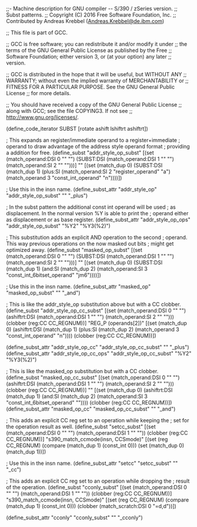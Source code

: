 ;;- Machine description for GNU compiler -- S/390 / zSeries version.
;;  Subst patterns.
;;  Copyright (C) 2016 Free Software Foundation, Inc.
;;  Contributed by Andreas Krebbel (Andreas.Krebbel@de.ibm.com)

;; This file is part of GCC.

;; GCC is free software; you can redistribute it and/or modify it under
;; the terms of the GNU General Public License as published by the Free
;; Software Foundation; either version 3, or (at your option) any later
;; version.

;; GCC is distributed in the hope that it will be useful, but WITHOUT ANY
;; WARRANTY; without even the implied warranty of MERCHANTABILITY or
;; FITNESS FOR A PARTICULAR PURPOSE.  See the GNU General Public License
;; for more details.

;; You should have received a copy of the GNU General Public License
;; along with GCC; see the file COPYING3.  If not see
;; <http://www.gnu.org/licenses/>.

(define_code_iterator SUBST [rotate ashift lshiftrt ashiftrt])

; This expands an register/immediate operand to a register+immediate
; operand to draw advantage of the address style operand format
; providing a addition for free.
(define_subst "addr_style_op_subst"
  [(set (match_operand:DSI 0 "" "")
        (SUBST:DSI (match_operand:DSI 1 "" "")
		   (match_operand:SI 2 "" "")))]
  ""
  [(set (match_dup 0)
        (SUBST:DSI (match_dup 1)
		   (plus:SI (match_operand:SI 2 "register_operand" "a")
			    (match_operand 3 "const_int_operand"   "n"))))])

; Use this in the insn name.
(define_subst_attr "addr_style_op"     "addr_style_op_subst" "" "_plus")

; In the subst pattern the additional const int operand will be used
; as displacement.  In the normal version %Y is able to print the
; operand either as displacement or as base register.
(define_subst_attr "addr_style_op_ops" "addr_style_op_subst" "%Y2" "%Y3(%2)")


; This substitution adds an explicit AND operation to the second
; operand.  This way previous operations on the now masked out bits
; might get optimized away.
(define_subst "masked_op_subst"
  [(set (match_operand:DSI 0 ""           "")
        (SUBST:DSI (match_operand:DSI 1 "" "")
		   (match_operand:SI  2 "" "")))]
  ""
  [(set (match_dup 0)
        (SUBST:DSI (match_dup 1)
		   (and:SI (match_dup 2)
			   (match_operand:SI 3 "const_int_6bitset_operand" "jm6"))))])

; Use this in the insn name.
(define_subst_attr "masked_op" "masked_op_subst" "" "_and")



; This is like the addr_style_op substitution above but with a CC clobber.
(define_subst "addr_style_op_cc_subst"
  [(set (match_operand:DSI 0 ""           "")
        (ashiftrt:DSI (match_operand:DSI 1 "" "")
		      (match_operand:SI 2 "" "")))
   (clobber (reg:CC CC_REGNUM))]
  "REG_P (operands[2])"
  [(set (match_dup 0)
        (ashiftrt:DSI (match_dup 1)
		      (plus:SI (match_dup 2)
			       (match_operand 3 "const_int_operand" "n"))))
   (clobber (reg:CC CC_REGNUM))])

(define_subst_attr "addr_style_op_cc"     "addr_style_op_cc_subst" "" "_plus")
(define_subst_attr "addr_style_op_cc_ops" "addr_style_op_cc_subst" "%Y2" "%Y3(%2)")


; This is like the masked_op substitution but with a CC clobber.
(define_subst "masked_op_cc_subst"
  [(set (match_operand:DSI 0 ""           "")
        (ashiftrt:DSI (match_operand:DSI 1 "" "")
		      (match_operand:SI  2 "" "")))
   (clobber (reg:CC CC_REGNUM))]
  ""
  [(set (match_dup 0)
        (ashiftrt:DSI (match_dup 1)
		      (and:SI (match_dup 2)
			      (match_operand:SI 3 "const_int_6bitset_operand" ""))))
   (clobber (reg:CC CC_REGNUM))])
(define_subst_attr "masked_op_cc" "masked_op_cc_subst" "" "_and")


; This adds an explicit CC reg set to an operation while keeping the
; set for the operation result as well.
(define_subst "setcc_subst"
  [(set (match_operand:DSI 0 ""           "")
        (match_operand:DSI 1 "" ""))
   (clobber (reg:CC CC_REGNUM))]
  "s390_match_ccmode(insn, CCSmode)"
  [(set (reg CC_REGNUM)
	(compare (match_dup 1) (const_int 0)))
   (set (match_dup 0) (match_dup 1))])

; Use this in the insn name.
(define_subst_attr "setcc" "setcc_subst" "" "_cc")

; This adds an explicit CC reg set to an operation while dropping the
; result of the operation.
(define_subst "cconly_subst"
  [(set (match_operand:DSI 0 ""           "")
        (match_operand:DSI 1 "" ""))
   (clobber (reg:CC CC_REGNUM))]
  "s390_match_ccmode(insn, CCSmode)"
  [(set (reg CC_REGNUM)
	(compare (match_dup 1) (const_int 0)))
   (clobber (match_scratch:DSI 0 "=d,d"))])

(define_subst_attr "cconly" "cconly_subst" "" "_cconly")
